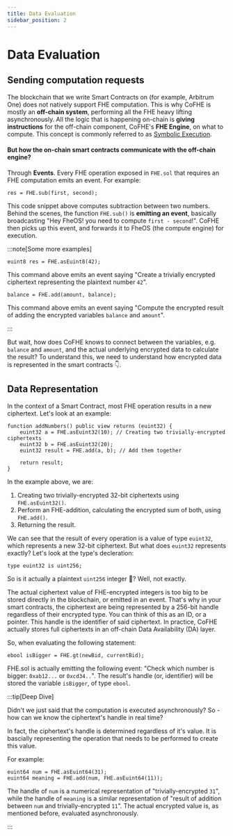 ```yaml
---
title: Data Evaluation
sidebar_position: 2
---
```


# Data Evaluation

## Sending computation requests

The blockchain that we write Smart Contracts on (for example, Arbitrum One) does not natively support FHE computation. This is why CoFHE is mostly an **off-chain system**, performing all the FHE heavy lifting asynchronously. All the logic that is happening on-chain is **giving instructions** for the off-chain component, CoFHE's **FHE Engine**, on what to compute. This concept is commonly referred to as [Symbolic Execution](https://en.wikipedia.org/wiki/Symbolic_execution).

#### But how the on-chain smart contracts communicate with the off-chain engine?

Through **Events**. Every FHE operation exposed in `FHE.sol` that requires an FHE computation emits an event. For example:

```sol
res = FHE.sub(first, second);
```

This code snippet above computes subtraction between two numbers. Behind the scenes, the function `FHE.sub()` is **emitting an event**, basically broadcasting "Hey FheOS! you need to compute `first - second`!". CoFHE then picks up this event, and forwards it to FheOS (the compute engine) for execution.

:::note[Some more examples]

```sol
euint8 res = FHE.asEuint8(42);
```

This command above emits an event saying "Create a trivially encrypted ciphertext representing the plaintext number `42`".

```sol
balance = FHE.add(amount, balance);
```

This command above emits an event saying "Compute the encrypted result of adding the encrypted variables `balance` and `amount`".

:::

But wait, how does CoFHE knows to connect between the variables, e.g. `balance` and `amount`, and the actual underlying encrypted data to calculate the result? To understand this, we need to understand how encrypted data is represented in the smart contracts 👇.

## Data Representation

In the context of a Smart Contract, most FHE operation results in a new ciphertext. Let's look at an example:

```sol
function addNumbers() public view returns (euint32) {
    euint32 a = FHE.asEuint32(10); // Creating two trivially-encrypted ciphertexts
    euint32 b = FHE.asEuint32(20);
    euint32 result = FHE.add(a, b); // Add them together

    return result;
}
```

In the example above, we are:

1. Creating two trivially-encrypted 32-bit ciphertexts using `FHE.asEuint32()`.
2. Perform an FHE-addition, calculating the encrypted sum of both, using `FHE.add()`.
3. Returning the result.

We can see that the result of every operation is a value of type `euint32`, which represents a new 32-bit ciphertext. But what does `euint32` represents exactly? Let's look at the type's decleration:

```sol
type euint32 is uint256;
```

So is it actually a plaintext `uint256` integer 🤔? Well, not exactly.

The actual ciphertext value of FHE-encrypted integers is too big to be stored directly in the blockchain, or emitted in an event. That's why in your smart contracts, the ciphertext are being represented by a 256-bit handle regardless of their encrypted type. You can think of this as an ID, or a pointer. This handle is the identifier of said ciphertext. In practice, CoFHE actually stores full ciphertexts in an off-chain Data Availability (DA) layer.

So, when evaluating the following statement:

```sol
ebool isBigger = FHE.gt(newBid, currentBid);
```

FHE.sol is actually emitting the following event: "Check which number is bigger: `0xab12...` or `0xcd34..`". The result's handle (or, identifier) will be stored the variable `isBigger`, of type `ebool`.

:::tip[Deep Dive]

Didn't we just said that the computation is executed asynchronously? So - how can we know the ciphertext's handle in real time?

In fact, the ciphertext's handle is determined regardless of it's value. It is bascially representing the operation that needs to be performed to create this value.

For example:

```sol
euint64 num = FHE.asEuint64(31);
euint64 meaning = FHE.add(num, FHE.asEuint64(11));
```

The handle of `num` is a numerical representation of "trivially-encrypted `31`", while the handle of `meaning` is a similar representation of "result of addition between `num` and trivially-encrypted `11`". The actual encrypted value is, as mentioned before, evaluated asynchronously.

:::
